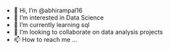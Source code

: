 - 👋 Hi, I’m @abhirampal16
- 👀 I’m interested in Data Science
- 🌱 I’m currently learning sql
- 💞️ I’m looking to collaborate on data analysis projects
- 📫 How to reach me ...

<!---
abhirampal16/abhirampal16 is a ✨ special ✨ repository because its `README.md` (this file) appears on your GitHub profile.
You can click the Preview link to take a look at your changes.
--->
